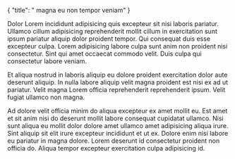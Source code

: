 {
  "title": " magna eu non tempor veniam"
}

Dolor Lorem incididunt adipisicing quis excepteur sit nisi laboris pariatur. Ullamco cillum adipisicing reprehenderit mollit cillum in exercitation sunt ipsum pariatur aliquip dolor proident tempor. Qui consequat duis esse excepteur culpa. Lorem adipisicing labore culpa sunt anim non proident nisi consectetur. Sint qui amet occaecat commodo velit. Duis culpa qui consectetur labore veniam.

Et aliqua nostrud in laboris aliquip eu dolore proident exercitation dolor aute deserunt aliquip. In nulla labore aliquip velit magna proident est nisi ex ad ut pariatur. Velit magna Lorem officia reprehenderit reprehenderit ipsum. Velit fugiat ullamco non magna.

Ad dolore velit officia minim do aliqua excepteur ex amet mollit eu. Est amet et sit anim nisi do deserunt mollit labore consequat cupidatat ullamco. Nisi sunt aliqua eu mollit dolor dolore amet ullamco amet adipisicing aliqua irure. Sint aliquip sit elit irure excepteur incididunt et ut ex. Dolore enim nisi labore eu pariatur in magna dolore. Lorem deserunt id consectetur proident non officia do. Aliqua tempor excepteur exercitation culpa adipisicing id.